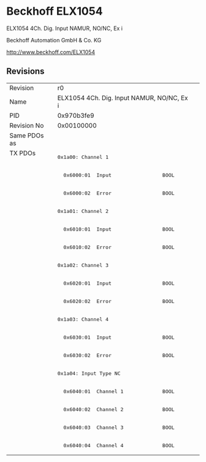 # Beckhoff ELX1054

ELX1054 4Ch. Dig. Input NAMUR, NO/NC, Ex i

Beckhoff Automation GmbH & Co. KG

http://www.beckhoff.com/ELX1054

## Revisions
<table>
<tr >
<td>Revision</td>
<td><div class="foo">r0</div></td>
</tr>
<tr >
<td>Name</td>
<td><div class="foo">ELX1054 4Ch. Dig. Input NAMUR, NO/NC, Ex i</div></td>
</tr>
<tr >
<td>PID</td>
<td><div class="foo">0x970b3fe9</div></td>
</tr>
<tr >
<td>Revision No</td>
<td><div class="foo">0x00100000</div></td>
</tr>
<tr >
<td>Same PDOs as</td>
<td><div class="foo"></div></td>
</tr>
<tr class="txpdo pdosection">
<td rowspan=17 valign=top>TX PDOs</td>
<td><pre>0x1a00: Channel 1</pre></td>
<td></td>
</tr>
<tr class="txpdo">
<td><pre>  0x6000:01  Input                 BOOL</pre></td>
</tr>
<tr class="txpdo">
<td><pre>  0x6000:02  Error                 BOOL</pre></td>
</tr>
<tr class="txpdo pdosection">
<td><pre>0x1a01: Channel 2</pre></td>
</tr>
<tr class="txpdo">
<td><pre>  0x6010:01  Input                 BOOL</pre></td>
</tr>
<tr class="txpdo">
<td><pre>  0x6010:02  Error                 BOOL</pre></td>
</tr>
<tr class="txpdo pdosection">
<td><pre>0x1a02: Channel 3</pre></td>
</tr>
<tr class="txpdo">
<td><pre>  0x6020:01  Input                 BOOL</pre></td>
</tr>
<tr class="txpdo">
<td><pre>  0x6020:02  Error                 BOOL</pre></td>
</tr>
<tr class="txpdo pdosection">
<td><pre>0x1a03: Channel 4</pre></td>
</tr>
<tr class="txpdo">
<td><pre>  0x6030:01  Input                 BOOL</pre></td>
</tr>
<tr class="txpdo">
<td><pre>  0x6030:02  Error                 BOOL</pre></td>
</tr>
<tr class="txpdo pdosection">
<td><pre>0x1a04: Input Type NC</pre></td>
</tr>
<tr class="txpdo">
<td><pre>  0x6040:01  Channel 1             BOOL</pre></td>
</tr>
<tr class="txpdo">
<td><pre>  0x6040:02  Channel 2             BOOL</pre></td>
</tr>
<tr class="txpdo">
<td><pre>  0x6040:03  Channel 3             BOOL</pre></td>
</tr>
<tr class="txpdo">
<td><pre>  0x6040:04  Channel 4             BOOL</pre></td>
</tr>
</table>
